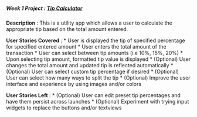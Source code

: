 
##### **Week 1 Project** : [Tip Calculator](https://yahoo.jiveon.com/docs/DOC-3185)

**Description**  : This is a utility app which allows a user to calculate the appropriate tip based on the total amount entered.

**User Stories Covered** :
    *   User is displayed the tip of specified percentage for specified entered amount
    *   User enters the total amount of the transaction
    *   User can select between tip amounts (i.e 10%, 15%, 20%)
    *   Upon selecting tip amount, formatted tip value is displayed
    *   (Optional) User changes the total amount and updated tip is reflected automatically
    *   (Optional) User can select custom tip percentage if desired
    *   (Optional) User can select how many ways to split the tip
    *   (Optional) Improve the user interface and experience by using images and/or colors

**User Stories Left** :
    *   (Optional) User can edit preset tip percentages and have them persist across launches
    *   (Optional) Experiment with trying input widgets to replace the buttons and/or textviews


